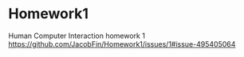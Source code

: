 # Homework1
Human Computer Interaction homework 1
https://github.com/JacobFin/Homework1/issues/1#issue-495405064
